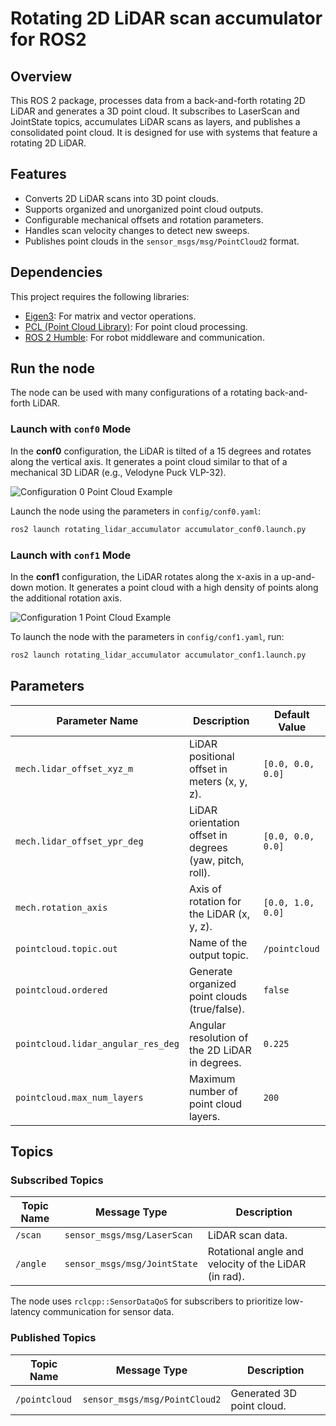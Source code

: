 # Rotating 2D LiDAR scan accumulator for ROS2

## Overview

This ROS 2 package, processes data from a back-and-forth rotating 2D LiDAR and generates a 3D point cloud. It subscribes to LaserScan and JointState topics, accumulates LiDAR scans as layers, and publishes a consolidated point cloud. It is designed for use with systems that feature a rotating 2D LiDAR.

## Features

- Converts 2D LiDAR scans into 3D point clouds.
- Supports organized and unorganized point cloud outputs.
- Configurable mechanical offsets and rotation parameters.
- Handles scan velocity changes to detect new sweeps.
- Publishes point clouds in the `sensor_msgs/msg/PointCloud2` format.

## Dependencies

This project requires the following libraries:
- [Eigen3](https://eigen.tuxfamily.org): For matrix and vector operations.
- [PCL (Point Cloud Library)](https://pointclouds.org/): For point cloud processing.
- [ROS 2 Humble](https://docs.ros.org/en/humble/index.html): For robot middleware and communication.

## Run the node

The node can be used with many configurations of a rotating back-and-forth LiDAR.

### Launch with `conf0` Mode

In the **conf0** configuration, the LiDAR is tilted of a 15 degrees and rotates along the vertical axis. It generates a point cloud similar to that of a mechanical 3D LiDAR (e.g., Velodyne Puck VLP-32).

![Configuration 0 Point Cloud Example](./pics/conf0.png)

Launch the node using the parameters in `config/conf0.yaml`:

```bash
ros2 launch rotating_lidar_accumulator accumulator_conf0.launch.py
```

### Launch with `conf1` Mode

In the **conf1** configuration, the LiDAR rotates along the x-axis in a up-and-down motion. It generates a point cloud with a high density of points along the additional rotation axis.

![Configuration 1 Point Cloud Example](./pics/conf1.png)

To launch the node with the parameters in `config/conf1.yaml`, run:

```bash
ros2 launch rotating_lidar_accumulator accumulator_conf1.launch.py
```

## Parameters

| Parameter Name                   | Description                                         | Default Value                     |
|----------------------------------|-----------------------------------------------------|-----------------------------------|
| `mech.lidar_offset_xyz_m`        | LiDAR positional offset in meters (x, y, z).       | `[0.0, 0.0, 0.0]`                |
| `mech.lidar_offset_ypr_deg`      | LiDAR orientation offset in degrees (yaw, pitch, roll). | `[0.0, 0.0, 0.0]`            |
| `mech.rotation_axis`             | Axis of rotation for the LiDAR (x, y, z).          | `[0.0, 1.0, 0.0]`                |
| `pointcloud.topic.out`           | Name of the output topic.                           | `/pointcloud`                |
| `pointcloud.ordered`             | Generate organized point clouds (true/false).      | `false`                          |
| `pointcloud.lidar_angular_res_deg` | Angular resolution of the 2D LiDAR in degrees.    | `0.225`                          |
| `pointcloud.max_num_layers`      | Maximum number of point cloud layers.              | `200`                            |

## Topics

### Subscribed Topics

| Topic Name       | Message Type                         | Description                                      |
|------------------|--------------------------------------|--------------------------------------------------|
| `/scan`          | `sensor_msgs/msg/LaserScan`         | LiDAR scan data.                                |
| `/angle`         | `sensor_msgs/msg/JointState`        | Rotational angle and velocity of the LiDAR (in rad).     |

The node uses `rclcpp::SensorDataQoS` for subscribers to prioritize low-latency communication for sensor data.
### Published Topics

| Topic Name       | Message Type                         | Description                                      |
|------------------|--------------------------------------|--------------------------------------------------|
| `/pointcloud`    | `sensor_msgs/msg/PointCloud2`       | Generated 3D point cloud.                       |


